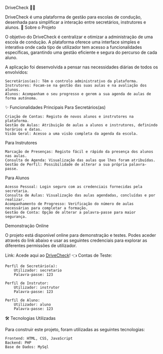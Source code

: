 DriveCheck 🚗💨

DriveCheck é uma plataforma de gestão para escolas de condução, desenhada para simplificar a interação entre secretários, instrutores e alunos.
📝 Sobre o Projeto

O objetivo do DriveCheck é centralizar e otimizar a administração de uma escola de condução. A plataforma oferece uma interface simples e interativa onde cada tipo de utilizador tem acesso a funcionalidades específicas, garantindo uma gestão eficiente e segura do percurso de cada aluno.

A aplicação foi desenvolvida a pensar nas necessidades diárias de todos os envolvidos:

    Secretários(as): Têm o controlo administrativo da plataforma.
    Instrutores: Focam-se na gestão das suas aulas e na avaliação dos alunos.
    Alunos: Acompanham o seu progresso e gerem a sua agenda de aulas de forma autónoma.

✨ Funcionalidades Principais
Para Secretários(as)

    Criação de Contas: Registo de novos alunos e instrutores na plataforma.
    Gestão de Aulas: Atribuição de aulas a alunos e instrutores, definindo horários e datas.
    Visão Geral: Acesso a uma visão completa da agenda da escola.

Para Instrutores

    Marcação de Presenças: Registo fácil e rápido da presença dos alunos nas aulas.
    Consulta de Agenda: Visualização das aulas que lhes foram atribuídas.
    Gestão de Perfil: Possibilidade de alterar a sua própria palavra-passe.

Para Alunos

    Acesso Pessoal: Login seguro com as credenciais fornecidas pela secretaria.
    Consulta de Aulas: Visualização das aulas agendadas, concluídas e por realizar.
    Acompanhamento de Progresso: Verificação do número de aulas necessárias para completar a formação.
    Gestão de Conta: Opção de alterar a palavra-passe para maior segurança.

 Demonstração Online

O projeto está disponível online para demonstração e testes. Podes aceder através do link abaixo e usar as seguintes credenciais para explorar as diferentes permissões de utilizador.

Link: Acede aqui ao [DriveCheck](https://conducaojb.me/)! 👈
Contas de Teste:

    Perfil de Secretário(a):
        Utilizador: secretario
        Palavra-passe: 123

    Perfil de Instrutor:
        Utilizador: instrutor
        Palavra-passe: 123

    Perfil de Aluno:
        Utilizador: aluno
        Palavra-passe: 123

🛠️ Tecnologias Utilizadas

Para construir este projeto, foram utilizadas as seguintes tecnologias:

    Frontend: HTML, CSS, JavaScript
    Backend: PHP
    Base de Dados: MySql
